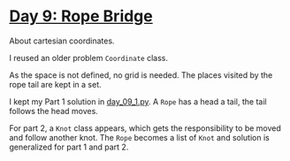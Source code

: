 # [Day 9: Rope Bridge](https://adventofcode.com/2022/day/9)

About cartesian coordinates.

I reused an older problem `Coordinate` class.

As the space is not defined, no grid is needed. The places visited by the rope tail are kept in a set.

I kept my Part 1 solution in [day_09_1.py](day_09_1.py). 
A `Rope` has a head a tail, the tail follows the head moves.

For part 2, a `Knot` class appears, which gets the responsibility to be moved and follow another knot. 
The `Rope` becomes a list of `Knot` and solution is generalized for part 1 and part 2.
